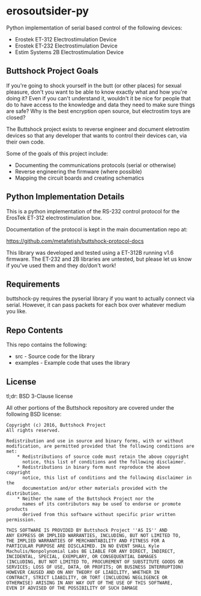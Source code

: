 # erosoutsider-py

Python implementation of serial based control of the following devices:

- Erostek ET-312 Electrostimulation Device
- Erostek ET-232 Electrostimulation Device
- Estim Systems 2B Electrostimulation Device

## Buttshock Project Goals

If you're going to shock yourself in the butt (or other places) for
sexual pleasure, don't you want to be able to know exactly what and
how you're doing it? Even if you can't understand it, wouldn't it be
nice for people that do to have access to the knowledge and data they
need to make sure things are safe? Why is the best encryption open
source, but electrostim toys are closed?

The Buttshock project exists to reverse engineer and document
eletrostim devices so that any developer that wants to control their
devices can, via their own code.

Some of the goals of this project include:

- Documenting the communications protocols (serial or otherwise)
- Reverse engineering the firmware (where possible)
- Mapping the circuit boards and creating schematics

## Python Implementation Details

This is a python implementation of the RS-232 control protocol for the
ErosTek ET-312 electrostimulation box.

Documentation of the protocol is kept in the main documentation repo
at:

https://github.com/metafetish/buttshock-protocol-docs

This library was developed and tested using a ET-312B running v1.6
firmware. The ET-232 and 2B libraries are untested, but please let us
know if you've used them and they do/don't work!

## Requirements

buttshock-py requires the pyserial library if you want to actually
connect via serial. However, it can pass packets for each box over
whatever medium you like.

## Repo Contents

This repo contains the following:

- src - Source code for the library
- examples - Example code that uses the library

## License

tl;dr: BSD 3-Clause license

All other portions of the Buttshock repository are covered under
the following BSD license:

    Copyright (c) 2016, Buttshock Project
    All rights reserved.

    Redistribution and use in source and binary forms, with or without
    modification, are permitted provided that the following conditions are met:
        * Redistributions of source code must retain the above copyright
          notice, this list of conditions and the following disclaimer.
        * Redistributions in binary form must reproduce the above copyright
          notice, this list of conditions and the following disclaimer in the
          documentation and/or other materials provided with the distribution.
        * Neither the name of the Buttshock Project nor the
          names of its contributors may be used to endorse or promote products
          derived from this software without specific prior written permission.

    THIS SOFTWARE IS PROVIDED BY Buttshock Project ''AS IS'' AND
    ANY EXPRESS OR IMPLIED WARRANTIES, INCLUDING, BUT NOT LIMITED TO,
    THE IMPLIED WARRANTIES OF MERCHANTABILITY AND FITNESS FOR A
    PARTICULAR PURPOSE ARE DISCLAIMED. IN NO EVENT SHALL Kyle
    Machulis/Nonpolynomial Labs BE LIABLE FOR ANY DIRECT, INDIRECT,
    INCIDENTAL, SPECIAL, EXEMPLARY, OR CONSEQUENTIAL DAMAGES
    (INCLUDING, BUT NOT LIMITED TO, PROCUREMENT OF SUBSTITUTE GOODS OR
    SERVICES; LOSS OF USE, DATA, OR PROFITS; OR BUSINESS INTERRUPTION)
    HOWEVER CAUSED AND ON ANY THEORY OF LIABILITY, WHETHER IN
    CONTRACT, STRICT LIABILITY, OR TORT (INCLUDING NEGLIGENCE OR
    OTHERWISE) ARISING IN ANY WAY OUT OF THE USE OF THIS SOFTWARE,
    EVEN IF ADVISED OF THE POSSIBILITY OF SUCH DAMAGE
